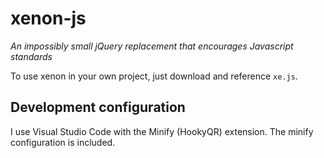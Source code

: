 # xenon-js

*An impossibly small jQuery replacement that encourages Javascript standards*

To use xenon in your own project, just download and reference `xe.js`.

## Development configuration

I use Visual Studio Code with the Minify (HookyQR) extension. The minify configuration is included.